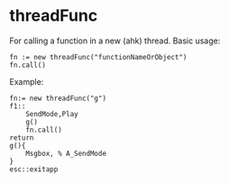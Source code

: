 # threadFunc
For calling a function in a new (ahk) thread.
Basic  usage:

	fn := new threadFunc("functionNameOrObject")
	fn.call()
	
Example:

	fn:= new threadFunc("g")
	f1::
		SendMode,Play
		g()
		fn.call()
	return
	g(){
		Msgbox, % A_SendMode
	}
	esc::exitapp
